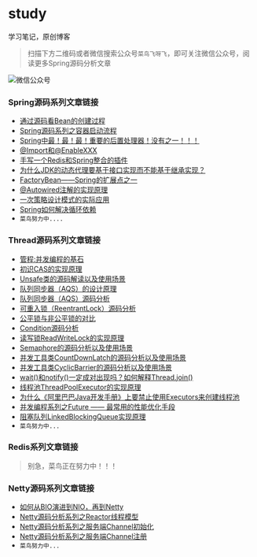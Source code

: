 # study
学习笔记，原创博客
> 扫描下方二维码或者微信搜索公众号`菜鸟飞呀飞`，即可关注微信公众号，阅读更多Spring源码分析文章

![微信公众号](https://img-blog.csdnimg.cn/20190917233245941.jpg)

### Spring源码系列文章链接
* [通过源码看Bean的创建过程](https://mp.weixin.qq.com/s/WwjicbYtcjRNDgj2bRuOoQ)
* [Spring源码系列之容器启动流程](https://mp.weixin.qq.com/s/q6zs7xRjpcB4YxLw6w477w)
* [Spring中最！最！最！重要的后置处理器！没有之一！！！](https://mp.weixin.qq.com/s/f2vSH9YNmnNqdps05LEEHw)
* [@Import和@EnableXXX](https://mp.weixin.qq.com/s/y_2Z9m0gevp-cMkEIflrwA)
* [手写一个Redis和Spring整合的插件](https://mp.weixin.qq.com/s/AU0QpzD0xNslgeWEJ6ujQg)
* [为什么JDK的动态代理要基于接口实现而不能基于继承实现？](https://mp.weixin.qq.com/s/vLnjd80q9q1SNZy6yvzqYw)
* [FactoryBean——Spring的扩展点之一](https://mp.weixin.qq.com/s/NewVzdhA_BNq-LtOahxSAQ)
* [@Autowired注解的实现原理](https://mp.weixin.qq.com/s/qNuGgzPiOha0e1tCW46e8Q)
* [一次策略设计模式的实际应用](https://mp.weixin.qq.com/s/DOBnL1q6UMpWrcrKVvOkdw)
* [Spring如何解决循环依赖](https://mp.weixin.qq.com/s/W-GO189Shn0U78j7XHNxHQ)
* `菜鸟努力中....`

### Thread源码系列文章链接
* [管程:并发编程的基石](https://mp.weixin.qq.com/s/6jvA5jnnMkr5l-IliDL8yw)
* [初识CAS的实现原理](https://mp.weixin.qq.com/s/oe046IRUbYeXpIpYLz19ew)
* [Unsafe类的源码解读以及使用场景](https://mp.weixin.qq.com/s/V8Rc3OlcI6D66ggCP2scRQ)
* [队列同步器（AQS）的设计原理](https://mp.weixin.qq.com/s/a04VUQMHZAX8e9b3MVs8zw)
* [队列同步器（AQS）源码分析](https://mp.weixin.qq.com/s/xIZlHydPxLmnClNckqKrZw)
* [可重入锁（ReentrantLock）源码分析](https://mp.weixin.qq.com/s/VHCVoBn3KBt95VMgT1wQDA)
* [公平锁与非公平锁的对比](https://mp.weixin.qq.com/s/hYLpsP_9Oxc9pSx3AGW5TQ)
* [Condition源码分析](https://mp.weixin.qq.com/s/cb8Xtr1wGorfArzNbfbrrw)
* [读写锁ReadWriteLock的实现原理](https://mp.weixin.qq.com/s/KDQR4_MaR_NacE8tKfQILA)
* [Semaphore的源码分析以及使用场景](https://mp.weixin.qq.com/s/zoP6rdG_PyLJ9RflV_DLew)
* [并发工具类CountDownLatch的源码分析以及使用场景](https://mp.weixin.qq.com/s/2W3nc1G-I78WEb1ABRO5YQ)
* [并发工具类CyclicBarrier的源码分析以及使用场景](https://mp.weixin.qq.com/s/UooC-Rk1ncyqBDY3po5n7w)
* [wait()和notify()一定成对出现吗？如何解释Thread.join()](https://mp.weixin.qq.com/s/qj2_x3WGIw7vg9zE-UNIVw)
* [线程池ThreadPoolExecutor的实现原理](https://mp.weixin.qq.com/s/q0Qt-ha9ps12c15KMW7NfA)
* [为什么《阿里巴巴Java开发手册》上要禁止使用Executors来创建线程池](https://mp.weixin.qq.com/s/EsJv8Uq6PS1PheJxP0HR9w)
* [并发编程系列之Future —— 最常用的性能优化手段](https://mp.weixin.qq.com/s/4gLjSGvwcuvElfnYRzDnSw)
* [阻塞队列LinkedBlockingQueue实现原理](https://mp.weixin.qq.com/s/CXeEd2RcwO_iky0Q9OkJFA)
* `菜鸟努力中...`

### Redis系列文章链接
> 别急，菜鸟正在努力中！！！

### Netty源码系列文章链接
* [如何从BIO演进到NIO，再到Netty](https://mp.weixin.qq.com/s/zcrclRhgK015FSjtuMZoCg)
* [Netty源码分析系列之Reactor线程模型](https://mp.weixin.qq.com/s/-aqIwWXYBkTy0dCNy0FtlA)
* [Netty源码分析系列之服务端Channel初始化](https://mp.weixin.qq.com/s/mwlzDmYZP6J_2Fr6TUvxKw)
* [Netty源码分析系列之服务端Channel注册](https://mp.weixin.qq.com/s/Tw0541dQlPKmEj8VinPucQ)
* `菜鸟努力中...`
